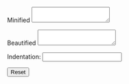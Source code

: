 <!--t JSON Minify/Beautify t-->
<!--d Minified Beautified Indentation: Reset (function(parentEl){ (function(minifiedEl, beautifiedEl, indentEl, resetEl){ function convertText (sourceEl, d-->

<div class="JSON-Minify-Beautify">
<p><label>Minified <textarea name="minified"></textarea></label></p>
<p><label>Beautified <textarea name="beautified"></textarea></label></p>
<p><label>Indentation: <input name="indentation" type="text" value="  " /><!--<input name="indentation" type="number" value="2" min="-1" />--></label></p>
<p><button name="reset">Reset</button></p>

<script>
(function(parentEl){

(function(minifiedEl, beautifiedEl, indentEl, resetEl){

function convertText (sourceEl, destinationEl, handler) {
  destinationEl.value = handler(sourceEl.value);
  indentEl.disabled = (sourceEl.value || destinationEl.value);
}

function makeJsonTransform (indent) {
  return (function(json){
    return JSON.stringify(JSON.parse(json), null, indent);
  });
}

sitoctt.utils.setTextConvertEvents(
  minifiedEl, beautifiedEl,
  makeJsonTransform(indentEl.value), makeJsonTransform(null),
  function (sourceEl, destinationEl, handler) {
    return (function(){
      convertText(sourceEl, destinationEl, handler);
    });
  },
);

resetEl.addEventListener('click', function () {
  minifiedEl.value = beautifiedEl.value = '';
  indentEl.value = indentEl.getAttribute('value');
  indentEl.disabled = false;
});

})(parentEl.querySelector('textarea[name="minified"]'), parentEl.querySelector('textarea[name="beautified"]'), parentEl.querySelector('input[name="indentation"]'), parentEl.querySelector('button[name="reset"]'));

})(document.querySelector('.JSON-Minify-Beautify'));

</script>
</div>